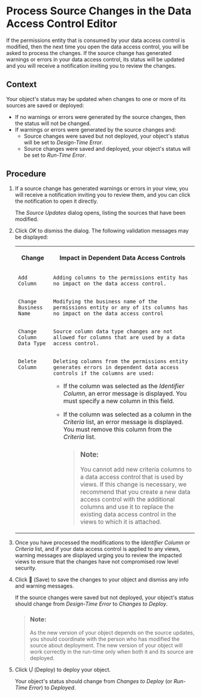 <!-- loio3c470e82554145658a5029d7a1dca4a0 -->

<link rel="stylesheet" type="text/css" href="../css/sap-icons.css"/>

# Process Source Changes in the Data Access Control Editor

If the permissions entity that is consumed by your data access control is modified, then the next time you open the data access control, you will be asked to process the changes. If the source change has generated warnings or errors in your data access control, its status will be updated and you will receive a notification inviting you to review the changes.



<a name="loio3c470e82554145658a5029d7a1dca4a0__context_dv5_swm_mpb"/>

## Context

Your object's status may be updated when changes to one or more of its sources are saved or deployed:

-   If no warnings or errors were generated by the source changes, then the status will not be changed.
-   If warnings or errors were generated by the source changes and:
    -   Source changes were saved but not deployed, your object's status will be set to *Design-Time Error*.
    -   Source changes were saved and deployed, your object's status will be set to *Run-Time Error*.




<a name="loio3c470e82554145658a5029d7a1dca4a0__steps_pzc_34t_4sb"/>

## Procedure

1.  If a source change has generated warnings or errors in your view, you will receive a notification inviting you to review them, and you can click the notification to open it directly.

    The *Source Updates* dialog opens, listing the sources that have been modified.

2.  Click *OK* to dismiss the dialog. The following validation messages may be displayed:


    <table>
    <tr>
    <th valign="top">

    Change


    
    </th>
    <th valign="top">

    Impact in Dependent Data Access Controls


    
    </th>
    </tr>
    <tr>
    <td valign="top">
    
        Add Column


    
    </td>
    <td valign="top">
    
        Adding columns to the permissions entity has no impact on the data access control.


    
    </td>
    </tr>
    <tr>
    <td valign="top">
    
        Change Business Name


    
    </td>
    <td valign="top">
    
        Modifying the business name of the permissions entity or any of its columns has no impact on the data access control


    
    </td>
    </tr>
    <tr>
    <td valign="top">
    
        Change Column Data Type


    
    </td>
    <td valign="top">
    
        Source column data type changes are not allowed for columns that are used by a data access control.


    
    </td>
    </tr>
    <tr>
    <td valign="top">
    
        Delete Column


    
    </td>
    <td valign="top">
    
        Deleting columns from the permissions entity generates errors in dependent data access controls if the columns are used:

    -   If the column was selected as the *Identifier Column*, an error message is displayed. You must specify a new column in this field.
    -   If the column was selected as a column in the *Criteria* list, an error message is displayed. You must remove this column from the *Criteria* list.

        > ### Note:  
        > You cannot add new criteria columns to a data access control that is used by views. If this change is necessary, we recommend that you create a new data access control with the additional columns and use it to replace the existing data access control in the views to which it is attached.



    
    </td>
    </tr>
    </table>
    
3.  Once you have processed the modifications to the *Identifier Column* or *Criteria* list, and if your data access control is applied to any views, warning messages are displayed urging you to review the impacted views to ensure that the changes have not compromised row level security.

4.  Click <span class="FPA-icons"></span> \(Save\) to save the changes to your object and dismiss any info and warning messages.

    If the source changes were saved but not deployed, your object's status should change from *Design-Time Error* to *Changes to Deploy*.

    > ### Note:  
    > As the new version of your object depends on the source updates, you should coordinate with the person who has modified the source about deployment. The new version of your object will work correctly in the run-time only when both it and its source are deployed.

5.  Click <span class="SAP-icons"></span> \(Deploy\) to deploy your object.

    Your object's status should change from *Changes to Deploy* \(or *Run-Time Error*\) to *Deployed*.


